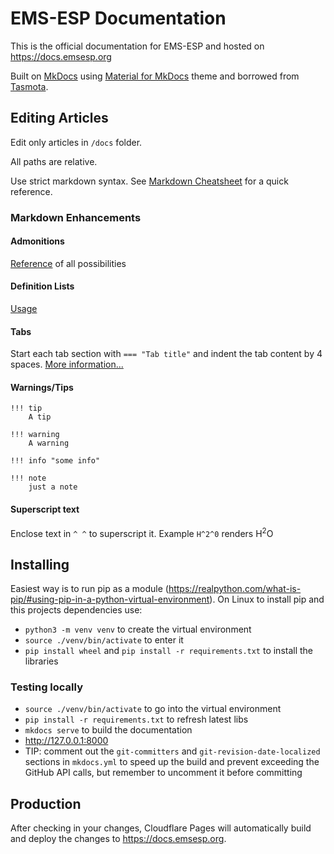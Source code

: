 # EMS-ESP Documentation

This is the official documentation for EMS-ESP and hosted on <https://docs.emsesp.org>

Built on [MkDocs](https://www.mkdocs.org/) using [Material for MkDocs](https://squidfunk.github.io/mkdocs-material/) theme and borrowed from [Tasmota](https://github.com/tasmota/docs/tree/master).

## Editing Articles

Edit only articles in `/docs` folder.

All paths are relative.

Use strict markdown syntax. See [Markdown Cheatsheet](https://www.markdownguide.org/cheat-sheet/) for a quick reference.

### Markdown Enhancements

#### Admonitions

[Reference](https://squidfunk.github.io/mkdocs-material/reference/admonitions/) of all possibilities

#### Definition Lists

[Usage](https://squidfunk.github.io/mkdocs-material/reference/lists/#using-definition-lists)

#### Tabs

Start each tab section with `=== "Tab title"` and indent the tab content by 4 spaces. [More information...](https://facelessuser.github.io/pymdown-extensions/extensions/tabbed/)

#### Warnings/Tips

```
!!! tip
    A tip

!!! warning
    A warning

!!! info "some info"

!!! note
    just a note
```

#### Superscript text

Enclose text in `^ ^` to superscript it. Example `H^2^0` renders H<sup>2</sup>O

## Installing

Easiest way is to run pip as a module (<https://realpython.com/what-is-pip/#using-pip-in-a-python-virtual-environment>). On Linux to install pip and this projects dependencies use:

- `python3 -m venv venv` to create the virtual environment
- `source ./venv/bin/activate` to enter it
- `pip install wheel` and `pip install -r requirements.txt` to install the libraries

### Testing locally

- `source ./venv/bin/activate` to go into the virtual environment
- `pip install -r requirements.txt` to refresh latest libs
- `mkdocs serve` to build the documentation
- <http://127.0.0.1:8000>
- TIP: comment out the `git-committers` and `git-revision-date-localized` sections in `mkdocs.yml` to speed up the build and prevent exceeding the GitHub API calls, but remember to uncomment it before committing

## Production

After checking in your changes, Cloudflare Pages will automatically build and deploy the changes to <https://docs.emsesp.org>.

